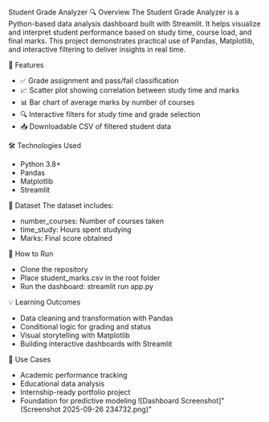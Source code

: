 Student Grade Analyzer
🔍 Overview
The Student Grade Analyzer is a Python-based data analysis dashboard built with Streamlit. It helps visualize and interpret student performance based on study time, course load, and final marks. This project demonstrates practical use of Pandas, Matplotlib, and interactive filtering to deliver insights in real time.

🎯 Features
- ✅ Grade assignment and pass/fail classification
- 📈 Scatter plot showing correlation between study time and marks
- 📊 Bar chart of average marks by number of courses
- 🔍 Interactive filters for study time and grade selection
- 📥 Downloadable CSV of filtered student data

🛠️ Technologies Used
- Python 3.8+
- Pandas
- Matplotlib
- Streamlit

📁 Dataset
The dataset includes:
- number_courses: Number of courses taken
- time_study: Hours spent studying
- Marks: Final score obtained

🚀 How to Run
- Clone the repository
- Place student_marks.csv in the root folder
- Run the dashboard:
streamlit run app.py



💡 Learning Outcomes
- Data cleaning and transformation with Pandas
- Conditional logic for grading and status
- Visual storytelling with Matplotlib
- Building interactive dashboards with Streamlit

📌 Use Cases
- Academic performance tracking
- Educational data analysis
- Internship-ready portfolio project
- Foundation for predictive modeling
![Dashboard Screenshot]"(Screenshot 2025-09-26 234732.png)"
